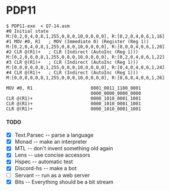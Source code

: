 # PDP11

```
$ PDP11-exe  < Q7-14.asm
#0 Initial state
M:[0,2,0,4,0,8,1,255,0,8,0,10,0,0,0,0], R:[0,2,0,4,0,6,1,16]
#1 MOV #0, R1   ; MOV (Immediate 0) (Register (Reg 1))
M:[0,2,0,4,0,8,1,255,0,8,0,10,0,0,0,0], R:[0,0,0,4,0,6,1,20]
#2 CLR @(R1)+   ; CLR (Indirect (AutoInc (Reg 1)))
M:[0,2,0,0,0,8,1,255,0,8,0,10,0,0,0,0], R:[0,2,0,4,0,6,1,22]
#3 CLR @(R1)+   ; CLR (Indirect (AutoInc (Reg 1)))
M:[0,0,0,0,0,8,1,255,0,8,0,10,0,0,0,0], R:[0,4,0,4,0,6,1,24]
#4 CLR @(R1)+   ; CLR (Indirect (AutoInc (Reg 1)))
M:[0,0,0,0,0,8,1,255,0,0,0,10,0,0,0,0], R:[0,6,0,4,0,6,1,26]

MOV #0, R1                      0001_0011_1100_0001
                                0000_0000_0000_0000
CLR @(R1)+                      0000_1010_0001_1001
CLR @(R1)+                      0000_1010_0001_1001
CLR @(R1)+                      0000_1010_0001_1001
```

#### TODO

- [x] Text.Parsec -- parse a language
- [x] Monad -- make an interpreter
- [x] MTL -- don't invent something old again
- [x] Lens -- use concise accessors
- [x] Hspec -- automatic test
- [x] Discord-hs -- make a bot
- [ ] Servant -- run as a web server
- [X] Bits -- Everything should be a bit stream
